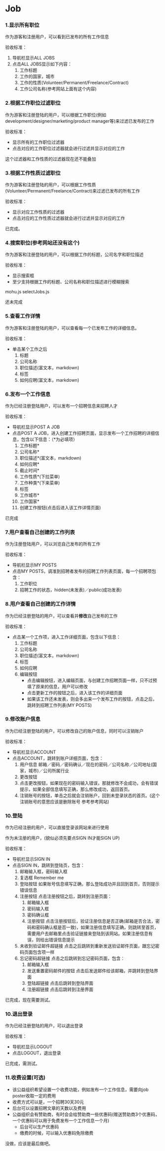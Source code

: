 # Job

### 1.显示所有职位

作为游客和注册用户，可以看到已发布的所有工作信息

验收标准：

1. 导航栏显示ALL JOBS
2. 点击ALL JOBS显示如下内容：
   1. 工作标题
   2. 工作的国家，城市
   3. 工作的性质(Volunteer/Permanent/Freelance/Contract)
   4. 工作公司名称(参考网站上面有这个内容)






### 2.根据工作职位过滤职位

作为游客和注册登陆的用户，可以根据工作职位(例如development/designer/marketing/product manager等)来过滤已发布的工作

验收标准：

- 显示所有的工作职位过滤器
- 点击对应的工作职位过滤器就会进行过滤并显示对应的工作



这个过滤器和工作性质的过滤器现在还不能叠加

### 3.根据工作性质过滤职位

作为游客和注册登陆的用户，可以根据工作性质(Volunteer/Permanent/Freelance/Contract)来过滤已发布的所有工作

验收标准：

- 显示对应工作性质的过滤器
- 点击对应的工作性质过滤器就会进行过滤并显示对应的工作



已完成。

### 4.搜索职位(参考网站还没有这个)

作为游客和注册登陆的用户，可以根据工作的标题，公司名字和职位描述

验收标准：

- 显示搜索框
- 至少支持根据工作的标题、公司名称和职位描述进行模糊搜索


mohu.js  selectJobs.js

还未完成

### 5.查看工作详情

作为游客和注册登陆的用户，可以查看每一个已发布工作的详细信息。

验收标准：

- 单击某个工作之后
  1. 标题
  2. 公司名称
  3. 职位描述(富文本，markdown)
  4. 标签
  5. 如何应聘(富文本，markdown)





### 6.发布一个工作信息

作为已经注册登陆用户，可以发布一个招聘信息来招聘人才

验收标准：

- 导航栏显示POST A JOB
- 点击POST A JOB，进入创建工作招聘页面，显示发布一个工作招聘的详细信息，包含以下信息：（*为必填项）
  1. 工作标题*
  2. 公司名称*
  3. 职位描述*(富文本，markdown)
  4. 如何应聘*
  5. 截止时间*
  6. 工作性质*(下拉菜单)
  7. 工作种类*(下来菜单)
  8. 标签
  9. 工作城市*
  10. 工作国家*
  11. 创建工作按钮(点击后进入该工作详情页面)




已完成


### 7.用户查看自己创建的工作列表

作为注册登陆用户，可以浏览自己发布的所有工作

验收标准：

- 导航栏显示MY POSTS
- 点击MY POSTS，调准到招聘者发布的招聘工作列表页面，每一个招聘项包含：
  1. 工作职位
  2. 招聘工作的状态，hidden(未发表)／public(成功发表)





### 8.用户查看自己创建的工作详情

作为已经注册登陆的用户，可以查看并**修改**自己发布的工作

验收标准：

- 点击某一个工作项，进入工作详细页面，包含以下信息：
  1. 工作标题
  2. 公司名称
  3. 职位描述(富文本，markdown)
  4. 标签
  5. 如何应聘
  6. 编辑按钮
     - 点击编辑按钮，进入编辑页面，与创建工作招聘页面一样，只不过预填了原来的信息，用户可以修改
     - 点击更新工作的按钮之后，进入该工作的详细页面
     - 如果该工作还未发表，则会多出来一个发布工作的按钮，点击之后，跳转到招聘工作列表(MY POSTS)





### 9.修改账户信息

作为已经注册登陆的用户，可以修改自己的账户信息，同时可以注销账户

验收标准：

- 导航栏显示ACCOUNT
- 点击ACCOUNT，跳转到账户详细页面，包含：
  1. 用户信息 邮箱／密码／密码确认／现在的密码／公司名称／公司地址(国家，城市)／公司所属行业
  2. 更改按钮
  3. 点击更改按钮，如果现在的密码输入错误，那就修改不会成功，会有错误提示，如果全部信息填写正确，那么修改成功，返回首页。
  4. 注销账号的按钮，单击之后就会注销账户，回到未登录状态的首页。(这个注销账号的意思应该是删除账号 参考参考网站)


### 10.登陆

作为已经注册的用户，可以直接登录该网站来进行使用

作为未注册的用户，(貌似必须先要点SIGN IN才能SIGN UP)

验收标准：

- 导航栏显示SIGN IN 
- 点击SIGN IN，跳转到登陆页，包含：
  1. 邮箱输入框，密码输入框
  2. 复选框 Remember me
  3. 登陆按钮 如果账号信息填写正确，那么登陆成功并且回到首页，否则提示错误信息
  4. 注册按钮 点击注册按钮之后，跳转到注册页面：
     1. 邮箱输入框
     2. 密码输入框
     3. 密码确认框
     4. 注册按钮 点击注册按钮后，验证注册信息是否正确(邮箱是否合法，密码和密码确认框是否一致)，如果注册信息填写正确，则跳转至首页，需要用户去邮箱里点击验证链接来登陆到该网站。如果注册信息有误，则给出错误信息提示
  5. 未收到验证邮件超链接 点击之后跳转到重新发送验证邮件页面，跟忘记密码页面包含项一样
  6. 忘记密码超链接 点击之后跳转到忘记密码页面，包含：
     1. 邮箱输入框
     2. 发送重置密码邮件的按钮 点击后发送邮件给该邮箱，并跳转到登陆界面
     3. 登陆超链接 点击后跳转到登陆界面
     4. 注册超链接 点击后跳转到注册界面

已完成，现在需要测试。

### 10.退出登录

作为已经注册登陆的用户，可以退出登录

验收标准：

* 导航栏显示LOGOUT
* 点击LOGOUT，退出登录



已完成，需测试。

### 11.收费设置(可选)

* 该公益组织希望设置一个收费功能，例如发布一个工作信息，需要向job poster收取一定的费用
* 收费方式可以是，一个招聘30天30元
* 后台可以设置招聘文章的天数以及费用
* 公益组织会有赞助商，有时会会给赞助商一些优惠码(赠送赞助商3个优惠码，一个优惠码可以用于免费发布一个工作信息一个月)
  * 后台可以生产优惠码
  * 缴费的时候，可以输入优惠码免除缴费

没做，应该是最后做吧。